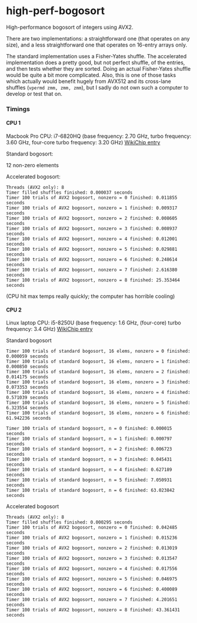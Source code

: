 # high-perf-bogosort
High-performance bogosort of integers using AVX2.

There are two implementations: a straightforward one (that operates on any size), and a less straightforward one that operates on 16-entry arrays only.

The standard implementation uses a Fisher-Yates shuffle. The accelerated implementation does a pretty good, but not perfect shuffle, of the entries, and then tests whether they are sorted. Doing an actual Fisher-Yates shuffle would be quite a bit more complicated. Also, this is one of those tasks which actually would benefit hugely from AVX512 and its cross-lane shuffles (`vpermd zmm, zmm, zmm`), but I sadly do not own such a computer to develop or test that on.

### Timings

#### CPU 1
Macbook Pro
CPU: i7-6820HQ (base frequency: 2.70 GHz, turbo frequency: 3.60 GHz, four-core turbo frequency: 3.20 GHz)
[WikiChip entry](https://en.wikichip.org/wiki/intel/core_i7/i7-6820hq)


Standard bogosort:

12 non-zero elements

Accelerated bogosort:
```
Threads (AVX2 only): 8
Timer filled shuffles finished: 0.000037 seconds
Timer 100 trials of AVX2 bogosort, nonzero = 0 finished: 0.011855 seconds
Timer 100 trials of AVX2 bogosort, nonzero = 1 finished: 0.009317 seconds
Timer 100 trials of AVX2 bogosort, nonzero = 2 finished: 0.008605 seconds
Timer 100 trials of AVX2 bogosort, nonzero = 3 finished: 0.008937 seconds
Timer 100 trials of AVX2 bogosort, nonzero = 4 finished: 0.012001 seconds
Timer 100 trials of AVX2 bogosort, nonzero = 5 finished: 0.029881 seconds
Timer 100 trials of AVX2 bogosort, nonzero = 6 finished: 0.248614 seconds
Timer 100 trials of AVX2 bogosort, nonzero = 7 finished: 2.616380 seconds
Timer 100 trials of AVX2 bogosort, nonzero = 8 finished: 25.353464 seconds
```

(CPU hit max temps really quickly; the computer has horrible cooling)

#### CPU 2
Linux laptop
CPU: i5-8250U (base frequency: 1.6 GHz, (four-core) turbo frequency: 3.4 GHz)
[WikiChip entry](https://en.wikichip.org/wiki/intel/core_i5/i5-8250u)


Standard bogosort
```
Timer 100 trials of standard bogosort, 16 elems, nonzero = 0 finished: 0.000059 seconds
Timer 100 trials of standard bogosort, 16 elems, nonzero = 1 finished: 0.000850 seconds
Timer 100 trials of standard bogosort, 16 elems, nonzero = 2 finished: 0.014175 seconds
Timer 100 trials of standard bogosort, 16 elems, nonzero = 3 finished: 0.073353 seconds
Timer 100 trials of standard bogosort, 16 elems, nonzero = 4 finished: 0.571039 seconds
Timer 100 trials of standard bogosort, 16 elems, nonzero = 5 finished: 6.323554 seconds
Timer 100 trials of standard bogosort, 16 elems, nonzero = 6 finished: 61.942236 seconds
```

```
Timer 100 trials of standard bogosort, n = 0 finished: 0.000015 seconds
Timer 100 trials of standard bogosort, n = 1 finished: 0.000797 seconds
Timer 100 trials of standard bogosort, n = 2 finished: 0.006723 seconds
Timer 100 trials of standard bogosort, n = 3 finished: 0.045431 seconds
Timer 100 trials of standard bogosort, n = 4 finished: 0.627189 seconds
Timer 100 trials of standard bogosort, n = 5 finished: 7.050931 seconds
Timer 100 trials of standard bogosort, n = 6 finished: 63.023842 seconds
```

Accelerated bogosort
```
Threads (AVX2 only): 8
Timer filled shuffles finished: 0.000295 seconds
Timer 100 trials of AVX2 bogosort, nonzero = 0 finished: 0.042485 seconds
Timer 100 trials of AVX2 bogosort, nonzero = 1 finished: 0.015236 seconds
Timer 100 trials of AVX2 bogosort, nonzero = 2 finished: 0.013019 seconds
Timer 100 trials of AVX2 bogosort, nonzero = 3 finished: 0.013547 seconds
Timer 100 trials of AVX2 bogosort, nonzero = 4 finished: 0.017556 seconds
Timer 100 trials of AVX2 bogosort, nonzero = 5 finished: 0.046975 seconds
Timer 100 trials of AVX2 bogosort, nonzero = 6 finished: 0.400089 seconds
Timer 100 trials of AVX2 bogosort, nonzero = 7 finished: 4.201651 seconds
Timer 100 trials of AVX2 bogosort, nonzero = 8 finished: 43.361431 seconds
```
